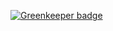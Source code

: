 

[![Greenkeeper badge](https://badges.greenkeeper.io/arlac77/gd-playground.svg)](https://greenkeeper.io/)